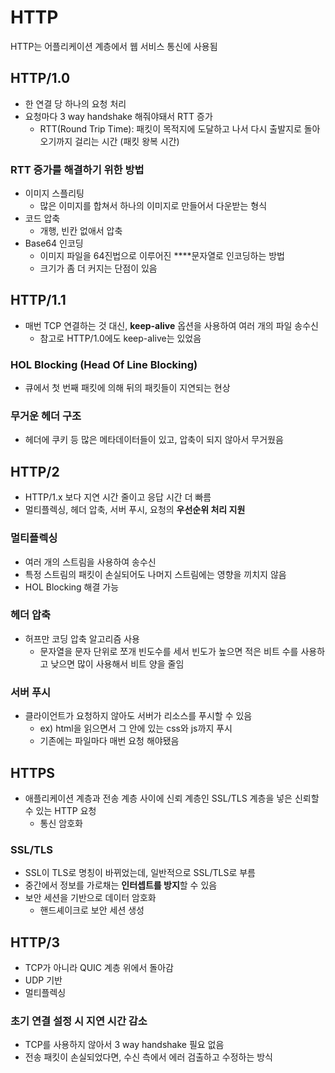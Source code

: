 # HTTP

HTTP는 어플리케이션 계층에서 웹 서비스 통신에 사용됨

## HTTP/1.0

- 한 연결 당 하나의 요청 처리
- 요청마다 3 way handshake 해줘야돼서 RTT 증가
    - RTT(Round Trip Time): 패킷이 목적지에 도달하고 나서 다시 출발지로 돌아오기까지 걸리는 시간 (패킷 왕복 시간)

### RTT 증가를 해결하기 위한 방법

- 이미지 스플리팅
    - 많은 이미지를 합쳐서 하나의 이미지로 만들어서 다운받는 형식
- 코드 압축
    - 개행, 빈칸 없애서 압축
- Base64 인코딩
    - 이미지 파일을 64진법으로 이루어진 ****문자열로 인코딩하는 방법
    - 크기가 좀 더 커지는 단점이 있음

## HTTP/1.1

- 매번 TCP 연결하는 것 대신, **keep-alive** 옵션을 사용하여 여러 개의 파일 송수신
    - 참고로 HTTP/1.0에도 keep-alive는 있었음

### HOL Blocking (Head Of Line Blocking)

- 큐에서 첫 번째 패킷에 의해 뒤의 패킷들이 지연되는 현상

### 무거운 헤더 구조

- 헤더에 쿠키 등 많은 메타데이터들이 있고, 압축이 되지 않아서 무거웠음

## HTTP/2

- HTTP/1.x 보다 지연 시간 줄이고 응답 시간 더 빠름
- 멀티플렉싱, 헤더 압축, 서버 푸시, 요청의 **우선순위 처리 지원**

### 멀티플렉싱

- 여러 개의 스트림을 사용하여 송수신
- 특정 스트림의 패킷이 손실되어도 나머지 스트림에는 영향을 끼치지 않음
- HOL Blocking 해결 가능

### 헤더 압축

- 허프만 코딩 압축 알고리즘 사용
    - 문자열을 문자 단위로 쪼개 빈도수를 세서 빈도가 높으면 적은 비트 수를 사용하고 낮으면 많이 사용해서 비트 양을 줄임

### 서버 푸시

- 클라이언트가 요청하지 않아도 서버가 리소스를 푸시할 수 있음
    - ex) html을 읽으면서 그 안에 있는 css와 js까지 푸시
    - 기존에는 파일마다 매번 요청 해야됐음

## HTTPS

- 애플리케이션 계층과 전송 계층 사이에 신뢰 계층인 SSL/TLS 계층을 넣은 신뢰할 수 있는 HTTP 요청
    - 통신 암호화

### SSL/TLS

- SSL이 TLS로 명칭이 바뀌었는데, 일반적으로 SSL/TLS로 부름
- 중간에서 정보를 가로채는 **인터셉트를 방지**할 수 있음
- 보안 세션을 기반으로 데이터 암호화
    - 핸드셰이크로 보안 세션 생성

## HTTP/3

- TCP가 아니라 QUIC 계층 위에서 돌아감
- UDP 기반
- 멀티플렉싱

### 초기 연결 설정 시 지연 시간 감소

- TCP를 사용하지 않아서 3 way handshake 필요 없음
- 전송 패킷이 손실되었다면, 수신 측에서 에러 검출하고 수정하는 방식